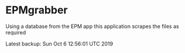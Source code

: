 # EPMgrabber
Using a database from the EPM app this application scrapes the files as required


Latest backup: Sun Oct 6 12:56:01 UTC 2019
